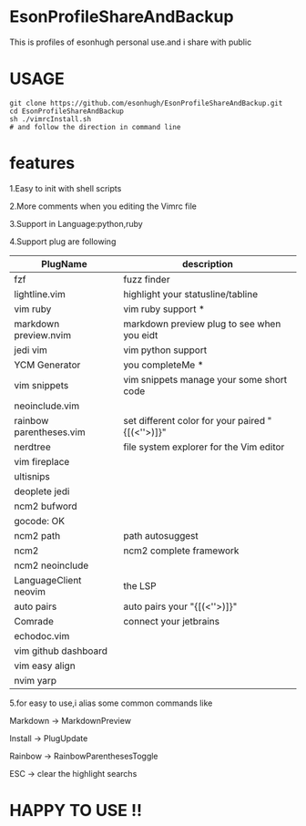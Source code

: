 # EsonProfileShareAndBackup
This is profiles of esonhugh personal use.and i share with public

# USAGE
```
git clone https://github.com/esonhugh/EsonProfileShareAndBackup.git
cd EsonProfileShareAndBackup
sh ./vimrcInstall.sh
# and follow the direction in command line

```

# features 

1.Easy to init with shell scripts

2.More comments when you editing the Vimrc file

3.Support in Language:python,ruby

4.Support plug are following

PlugName|description
---|---
fzf| fuzz finder
 lightline.vim|highlight your statusline/tabline
 vim ruby|vim ruby support *
 markdown preview.nvim|markdown preview plug to see when you eidt
 jedi vim|vim python support
 YCM Generator|you completeMe *
 vim snippets|vim snippets manage your some short code
 neoinclude.vim|
 rainbow parentheses.vim|set different color for your paired "{[(<''>)]}"
 nerdtree|file system explorer for the Vim editor
 vim fireplace|
 ultisnips|
 deoplete jedi|
 ncm2 bufword|
 gocode: OK|
 ncm2 path|path autosuggest
 ncm2|ncm2 complete framework
 ncm2 neoinclude|
 LanguageClient neovim|the LSP
 auto pairs|auto pairs your "{[(<''>)]}"
 Comrade|connect your jetbrains
 echodoc.vim|
 vim github dashboard|
 vim easy align|
 nvim yarp|

5.for easy to use,i alias some common commands like

Markdown -> MarkdownPreview

Install -> PlugUpdate

Rainbow -> RainbowParenthesesToggle

ESC -> clear the highlight searchs

# HAPPY TO USE !!
